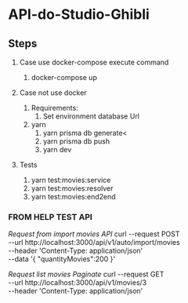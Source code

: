 # API-do-Studio-Ghibli


## Steps
1. Case use docker-compose execute command
   1. docker-compose up

2. Case not use docker
   1. Requirements:
      1. Set environment database Url
   2. yarn
      1. yarn prisma db generate<
      2. yarn prisma db push
      3. yarn dev

3. Tests
   1. yarn test:movies:service
   2. yarn test:movies:resolver
   3. yarn test:movies:end2end


### FROM HELP TEST API


*Request from import movies API*
curl --request POST \
  --url http://localhost:3000/api/v1/auto/import/movies \
  --header 'Content-Type: application/json' \
  --data '{
  "quantityMovies":200
}'

*Request list movies Paginate*
curl --request GET \
  --url http://localhost:3000/api/v1/movies/3 \
  --header 'Content-Type: application/json'